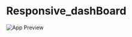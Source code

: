# Responsive_dashBoard

![App Preview](https://blog.openreplay.com/images/web-design--mobile-first-desktop-first-what/images/hero.png)
